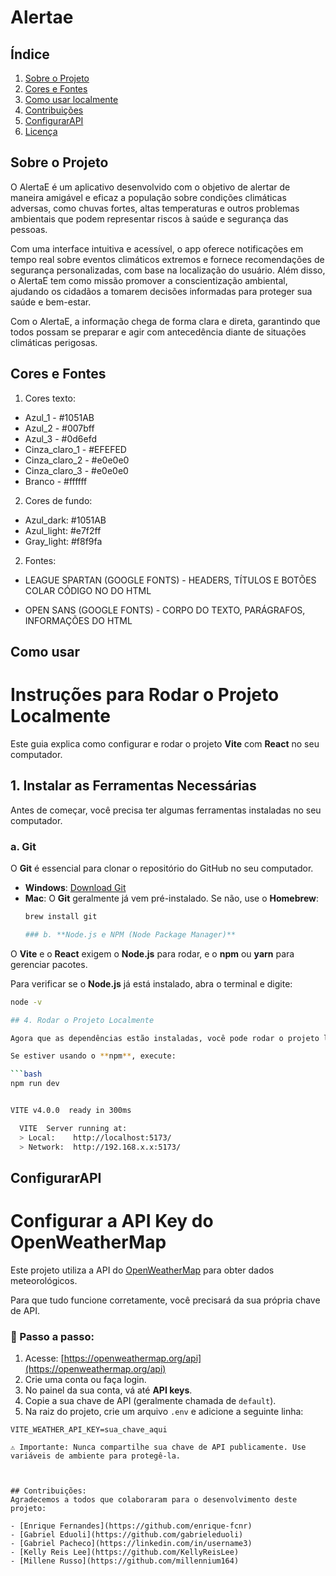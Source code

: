 # Alertae


## Índice
1. [Sobre o Projeto](#sobre-o-projeto)
2. [Cores e Fontes](#cores-e-fontes)
3. [Como usar localmente](#como-usar)
4. [Contribuições](#contribuições)
5. [ConfigurarAPI](#ConfiguraraAPI)
6. [Licença](#licença)


## Sobre o Projeto
O AlertaE é um aplicativo desenvolvido com o objetivo de alertar de maneira amigável e eficaz a população sobre condições climáticas adversas, como chuvas fortes, altas temperaturas e outros problemas ambientais que podem representar riscos à saúde e segurança das pessoas.

Com uma interface intuitiva e acessível, o app oferece notificações em tempo real sobre eventos climáticos extremos e fornece recomendações de segurança personalizadas, com base na localização do usuário. Além disso, o AlertaE tem como missão promover a conscientização ambiental, ajudando os cidadãos a tomarem decisões informadas para proteger sua saúde e bem-estar.

Com o AlertaE, a informação chega de forma clara e direta, garantindo que todos possam se preparar e agir com antecedência diante de situações climáticas perigosas.


## Cores e Fontes
1. Cores texto: 
 - Azul_1 - #1051AB
 - Azul_2 - #007bff
 - Azul_3 - #0d6efd
 - Cinza_claro_1 - #EFEFED
 - Cinza_claro_2 - #e0e0e0
 - Cinza_claro_3 - #e0e0e0
 - Branco - #ffffff

2. Cores de fundo:
 - Azul_dark: #1051AB
 - Azul_light: #e7f2ff
 - Gray_light: #f8f9fa 

2. Fontes:
 - LEAGUE SPARTAN (GOOGLE FONTS) - HEADERS, TÍTULOS E BOTÕES 
COLAR CÓDIGO NO <head> DO HTML

 - OPEN SANS (GOOGLE FONTS) - CORPO DO TEXTO, PARÁGRAFOS, INFORMAÇÕES <head> DO HTML

## Como usar
# Instruções para Rodar o Projeto Localmente

Este guia explica como configurar e rodar o projeto **Vite** com **React** no seu computador.

## 1. Instalar as Ferramentas Necessárias

Antes de começar, você precisa ter algumas ferramentas instaladas no seu computador.

### a. **Git**

O **Git** é essencial para clonar o repositório do GitHub no seu computador.

- **Windows**: [Download Git](https://git-scm.com/download/win)
- **Mac**: O **Git** geralmente já vem pré-instalado. Se não, use o **Homebrew**:
  ```bash
  brew install git

  ### b. **Node.js e NPM (Node Package Manager)**

O **Vite** e o **React** exigem o **Node.js** para rodar, e o **npm** ou **yarn** para gerenciar pacotes.

Para verificar se o **Node.js** já está instalado, abra o terminal e digite:

```bash
node -v

## 4. Rodar o Projeto Localmente

Agora que as dependências estão instaladas, você pode rodar o projeto localmente.

Se estiver usando o **npm**, execute:

```bash
npm run dev


VITE v4.0.0  ready in 300ms

  VITE  Server running at:
  > Local:    http://localhost:5173/
  > Network:  http://192.168.x.x:5173/
```

## ConfigurarAPI

# Configurar a API Key do OpenWeatherMap

Este projeto utiliza a API do [OpenWeatherMap](https://openweathermap.org/api) para obter dados meteorológicos.

Para que tudo funcione corretamente, você precisará da sua própria chave de API.

### 📌 Passo a passo:

1. Acesse: [https://openweathermap.org/api](https://openweathermap.org/api)
2. Crie uma conta ou faça login.
3. No painel da sua conta, vá até **API keys**.
4. Copie a sua chave de API (geralmente chamada de `default`).
5. Na raiz do projeto, crie um arquivo `.env` e adicione a seguinte linha:

```env
VITE_WEATHER_API_KEY=sua_chave_aqui

⚠️ Importante: Nunca compartilhe sua chave de API publicamente. Use variáveis de ambiente para protegê-la.

  

## Contribuições:
Agradecemos a todos que colaboraram para o desenvolvimento deste projeto:

- [Enrique Fernandes](https://github.com/enrique-fcnr)
- [Gabriel Eduoli](https://github.com/gabrieleduoli)
- [Gabriel Pacheco](https://linkedin.com/in/username3)
- [Kelly Reis Lee](https://github.com/KellyReisLee)
- [Millene Russo](https://github.com/millennium164)





